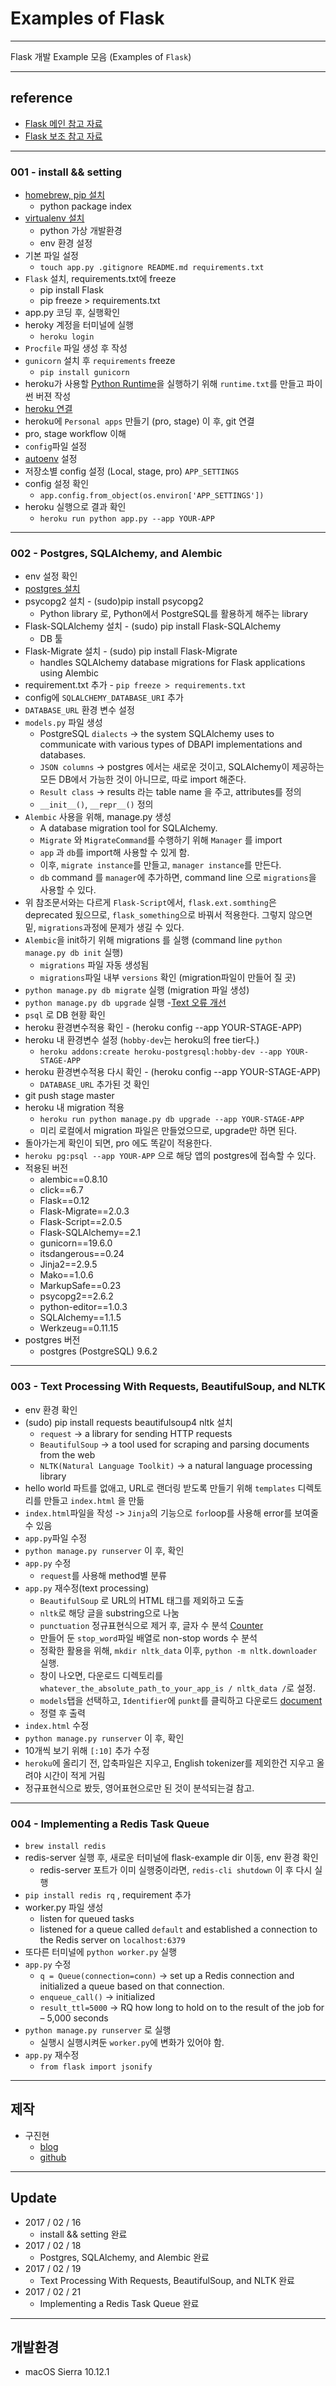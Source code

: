 # Examples of Flask

---

Flask 개발 Example 모음
(Examples of `Flask`)

---
## reference

+ [Flask 메인 참고 자료](https://realpython.com/blog/python/flask-by-example-part-1-project-setup/)
+ [Flask 보조 참고 자료](http://flask-docs-kr.readthedocs.io/ko/latest/foreword.html)

---
### 001 - install && setting

+ [homebrew, pip 설치](http://freeprog.tistory.com/58)
    - python package index
+ [virtualenv 설치](https://virtualenv.pypa.io/en/latest/installation/)
    - python 가상 개발환경
    - env 환경 설정
+ 기본 파일 설정
    - `touch app.py .gitignore README.md requirements.txt`
+ `Flask` 설치, requirements.txt에 freeze
    - pip install Flask
    - pip freeze > requirements.txt
+ app.py 코딩 후, 실행확인
+ heroky 계정을 터미널에 실행
    - `heroku login`
+ `Procfile` 파일 생성 후 작성
+ `gunicorn` 설치 후 `requirements` freeze
    - `pip install gunicorn`
+ heroku가 사용할 [Python Runtime](https://devcenter.heroku.com/articles/python-runtimes)을 실행하기 위해 `runtime.txt`를 만들고 파이썬 버젼 작성
+ [heroku 연결](https://devcenter.heroku.com/articles/heroku-cli)
+ heroku에 `Personal apps` 만들기 (pro, stage) 이 후, git 연결
+ pro, stage workflow 이해
+ `config`파일 설정
+ [autoenv](https://github.com/kennethreitz/autoenv) 설정
+ 저장소별 config 설정 (Local, stage, pro) `APP_SETTINGS`
+ config 설정 확인
    - `app.config.from_object(os.environ['APP_SETTINGS'])`
+ heroku 실행으로 결과 확인
    - `heroku run python app.py --app YOUR-APP`

---
### 002 - Postgres, SQLAlchemy, and Alembic

+ env 설정 확인
+ [postgres 설치](https://www.codementor.io/devops/tutorial/getting-started-postgresql-server-mac-osx)
+ psycopg2 설치 - (sudo)pip install psycopg2
    - Python library 로, Python에서 PostgreSQL를 활용하게 해주는 library
+ Flask-SQLAlchemy 설치 - (sudo) pip install Flask-SQLAlchemy
    - DB 툴
+ Flask-Migrate 설치 - (sudo) pip install Flask-Migrate
    - handles SQLAlchemy database migrations for Flask applications using Alembic
+ requirement.txt 추가 - `pip freeze > requirements.txt`
+ config에 `SQLALCHEMY_DATABASE_URI` 추가
+ `DATABASE_URL` 환경 변수 설정
+ `models.py` 파일 생성
    - PostgreSQL `dialects` -> the system SQLAlchemy uses to communicate with various types of DBAPI implementations and databases.
    - `JSON columns` -> postgres 에서는 새로운 것이고, SQLAlchemy이 제공하는 모든 DB에서 가능한 것이 아니므로, 따로 import 해준다.
    - `Result class` -> results 라는 table name 을 주고, attributes를 정의
    - `__init__()`, `__repr__()` 정의
+ `Alembic` 사용을 위해, manage.py 생성
    - A database migration tool for SQLAlchemy.
    - `Migrate` 와 `MigrateCommand`를 수행하기 위해 `Manager` 를 import
    - `app` 과 `db`를 import해 사용할 수 있게 함.
    - 이후, `migrate instance`를 만들고, `manager instance`를 만든다.
    - `db` command 를 `manager`에 추가하면, command line 으로 `migrations`을 사용할 수 있다.
+ 위 참조문서와는 다르게 `Flask-Script`에서, `flask.ext.somthing`은 deprecated 됬으므로, `flask_something`으로 바꿔서 적용한다. 그렇지 않으면 밑, `migrations`과정에 문제가 생길 수 있다.
+ `Alembic`을 init하기 위해 migrations 를 실행  (command line `python manage.py db init` 실행)
    - `migrations` 파일 자동 생성됨
    - `migrations`파일 내부 `versions` 확인 (migration파일이 만들어 질 곳)
+ `python manage.py db migrate` 실행 (migration 파일 생성)
+ `python manage.py db upgrade` 실행
    -[Text 오류 개선](http://stackoverflow.com/questions/39997252/flask-python-manage-py-db-upgrade-raise-error)
+ `psql` 로 DB 현황 확인
+ heroku 환경변수적용 확인 - (heroku config --app YOUR-STAGE-APP)
+ heroku 내 환경변수 설정 (`hobby-dev`는 heroku의 free tier다.)
    - `heroku addons:create heroku-postgresql:hobby-dev --app YOUR-STAGE-APP`
+ heroku 환경변수적용 다시 확인 - (heroku config --app YOUR-STAGE-APP)
    - `DATABASE_URL` 추가된 것 확인
+ git push stage master
+ heroku 내 migration 적용
    - `heroku run python manage.py db upgrade --app YOUR-STAGE-APP`
    - 미리 로컬에서 migration 파일은 만들었으므로, upgrade만 하면 된다.
+ 돌아가는게 확인이 되면, pro 에도 똑같이 적용한다.
+ `heroku pg:psql --app YOUR-APP` 으로 해당 앱의 postgres에 접속할 수 있다.
+ 적용된 버전
    - alembic==0.8.10
    - click==6.7
    - Flask==0.12
    - Flask-Migrate==2.0.3
    - Flask-Script==2.0.5
    - Flask-SQLAlchemy==2.1
    - gunicorn==19.6.0
    - itsdangerous==0.24
    - Jinja2==2.9.5
    - Mako==1.0.6
    - MarkupSafe==0.23
    - psycopg2==2.6.2
    - python-editor==1.0.3
    - SQLAlchemy==1.1.5
    - Werkzeug==0.11.15
+ postgres 버전
    - postgres (PostgreSQL) 9.6.2


---
### 003 - Text Processing With Requests, BeautifulSoup, and NLTK

+ env 환경 확인
+ (sudo) pip install requests beautifulsoup4 nltk 설치
    - `request` -> a library for sending HTTP requests
    - `BeautifulSoup` -> a tool used for scraping and parsing documents from the web
    - `NLTK(Natural Language Toolkit)` -> a natural language processing library
+ hello world 파트를 없애고, URL로 랜더링 받도록 만들기 위해 `templates` 디렉토리를 만들고 `index.html` 을 만듦
+ `index.html`파일을 작성 -> `Jinja`의 기능으로 `for`loop를 사용해 error를 보여줄 수 있음
+ `app.py`파일 수정
+ `python manage.py runserver` 이 후, 확인
+ `app.py` 수정
    - `request`를 사용해 method별 분류
+ `app.py` 재수정(text processing)
    - `BeautifulSoup` 로 URL의 HTML 태그를 제외하고 도출
    - `nltk`로 해당 글을 substring으로 나눔
    - `punctuation` 정규표현식으로 제거 후, 글자 수 분석 [Counter](https://pymotw.com/3/collections/counter.html)
    - 만들어 둔 `stop_word`파일 배열로 non-stop words 수 분석
    - 정확한 활용을 위해, `mkdir nltk_data` 이후, `python -m nltk.downloader` 실행.
    - 창이 나오면, 다운로드 디렉토리를 `whatever_the_absolute_path_to_your_app_is / nltk_data /`로 설정.
    - `models`탭을 선택하고, `Identifier`에 `punkt`를 클릭하고 다운로드 [document](http://www.nltk.org/data.html#command-line-installation)
    - 정렬 후 출력
+ `index.html` 수정
+ `python manage.py runserver` 이 후, 확인
+ 10개씩 보기 위해 `[:10]` 추가 수정
+ `heroku`에 올리기 전, 압축파일은 지우고, English tokenizer를 제외한건 지우고 올려야 시간이 적게 거림
+ 정규표현식으로 봤듯, 영어표현으로만 된 것이 분석되는걸 참고.

---
### 004 - Implementing a Redis Task Queue

+ `brew install redis`
+ redis-server 실행 후, 새로운 터미널에 flask-example dir 이동, env 환경 확인
    - redis-server 포트가 이미 실행중이라면, `redis-cli shutdown` 이 후 다시 실행
+ `pip install redis rq` , requirement 추가
+ worker.py 파일 생성
    -  listen for queued tasks
    - listened for a queue called `default` and established a connection to the Redis server on `localhost:6379`
+ 또다른 터미널에 `python worker.py` 실행
+ `app.py` 수정
    - `q = Queue(connection=conn)` -> set up a Redis connection and initialized a queue based on that connection.
    - `enqueue_call()` -> initialized
    - `result_ttl=5000` -> RQ how long to hold on to the result of the job for – 5,000 seconds
+ `python manage.py runserver` 로 실행
    -  실행시 실행시켜둔 `worker.py`에 변화가 있어야 함.
+ `app.py` 재수정
    - `from flask import jsonify`

---
## 제작

+ 구진현
    - [blog](https://koocci.github.io)
    - [github](https://github.com/koocci)

---
## Update

+ 2017 / 02 / 16
    - install && setting 완료
+ 2017 / 02 / 18
    - Postgres, SQLAlchemy, and Alembic 완료
+ 2017 / 02 / 19
    - Text Processing With Requests, BeautifulSoup, and NLTK 완료
+ 2017 / 02 / 21
    - Implementing a Redis Task Queue 완료

---
## 개발환경

+ macOS Sierra 10.12.1
